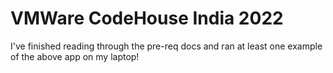 # VMWare CodeHouse India 2022

I've finished reading through the pre-req docs and ran at least one example of the above app on my laptop!
